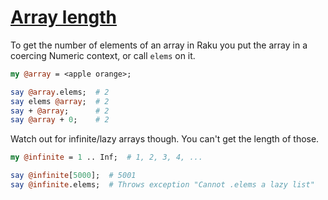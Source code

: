 [1]: https://rosettacode.org/wiki/Array_length

# [Array length][1]





To get the number of elements of an array in Raku you put the array in a coercing Numeric context, or call `elems` on it.

```perl
my @array = <apple orange>;

say @array.elems;  # 2
say elems @array;  # 2
say + @array;      # 2
say @array + 0;    # 2
```


Watch out for infinite/lazy arrays though. You can't get the length of those.

```perl
my @infinite = 1 .. Inf;  # 1, 2, 3, 4, ...

say @infinite[5000];  # 5001
say @infinite.elems;  # Throws exception "Cannot .elems a lazy list"
```

